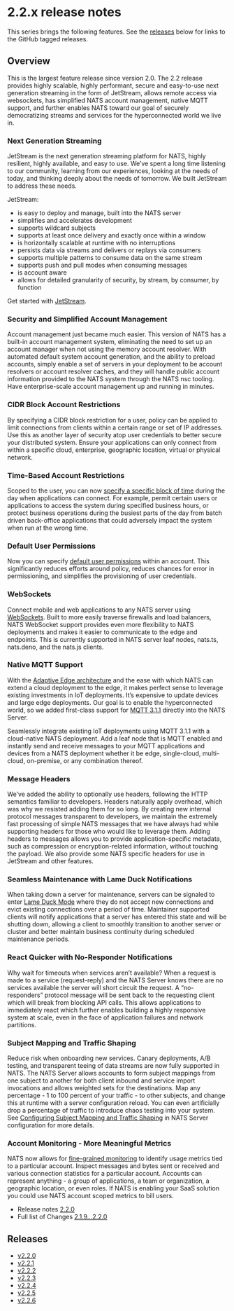 # 2.2.x release notes

This series brings the following features. See the [releases](#releases) below for links to the GitHub tagged releases.

## Overview

This is the largest feature release since version 2.0. The 2.2 release provides highly scalable, highly performant, secure and easy-to-use next generation streaming in the form of JetStream, allows remote access via websockets, has simplified NATS account management, native MQTT support, and further enables NATS toward our goal of securely democratizing streams and services for the hyperconnected world we live in.

### Next Generation Streaming

JetStream is the next generation streaming platform for NATS, highly resilient, highly available, and easy to use. We’ve spent a long time listening to our community, learning from our experiences, looking at the needs of today, and thinking deeply about the needs of tomorrow. We built JetStream to address these needs.

JetStream:

* is easy to deploy and manage, built into the NATS server
* simplifies and accelerates development
* supports wildcard subjects
* supports at least once delivery and exactly once within a window
* is horizontally scalable at runtime with no interruptions
* persists data via streams and delivers or replays via consumers
* supports multiple patterns to consume data on the same stream
* supports push and pull modes when consuming messages
* is account aware
* allows for detailed granularity of security, by stream, by consumer, by function

Get started with [JetStream](https://github.com/jnmoyne/nats.docs/tree/7a4b8659c99476fadc855d3569dfcd973e15a4a9/jetstream/jetstream.md).

### Security and Simplified Account Management

Account management just became much easier. This version of NATS has a built-in account management system, eliminating the need to set up an account manager when not using the memory account resolver. With automated default system account generation, and the ability to preload accounts, simply enable a set of servers in your deployment to be account resolvers or account resolver caches, and they will handle public account information provided to the NATS system through the NATS nsc tooling. Have enterprise-scale account management up and running in minutes.

### CIDR Block Account Restrictions

By specifying a CIDR block restriction for a user, policy can be applied to limit connections from clients within a certain range or set of IP addresses. Use this as another layer of security atop user credentials to better secure your distributed system. Ensure your applications can only connect from within a specific cloud, enterprise, geographic location, virtual or physical network.

### Time-Based Account Restrictions

Scoped to the user, you can now [specify a specific block of time](nats-tools/nsc/basics.md#user-authorization) during the day when applications can connect. For example, permit certain users or applications to access the system during specified business hours, or protect business operations during the busiest parts of the day from batch driven back-office applications that could adversely impact the system when run at the wrong time.

### Default User Permissions

Now you can specify [default user permissions](nats-server/configuration/securing_nats/authorization.md#examples) within an account. This significantly reduces efforts around policy, reduces chances for error in permissioning, and simplifies the provisioning of user credentials.

### WebSockets

Connect mobile and web applications to any NATS server using [WebSockets](nats-server/configuration/websocket/). Built to more easily traverse firewalls and load balancers, NATS WebSocket support provides even more flexibility to NATS deployments and makes it easier to communicate to the edge and endpoints. This is currently supported in NATS server leaf nodes, nats.ts, nats.deno, and the nats.js clients.

### Native MQTT Support

With the [Adaptive Edge architecture](https://nats.io/blog/synadia-adaptive-edge/) and the ease with which NATS can extend a cloud deployment to the edge, it makes perfect sense to leverage existing investments in IoT deployments. It’s expensive to update devices and large edge deployments. Our goal is to enable the hyperconnected world, so we added first-class support for [MQTT 3.1.1](nats-server/configuration/mqtt/) directly into the NATS Server.

Seamlessly integrate existing IoT deployments using MQTT 3.1.1 with a cloud-native NATS deployment. Add a leaf node that is MQTT enabled and instantly send and receive messages to your MQTT applications and devices from a NATS deployment whether it be edge, single-cloud, multi-cloud, on-premise, or any combination thereof.

### Message Headers

We’ve added the ability to optionally use headers, following the HTTP semantics familiar to developers. Headers naturally apply overhead, which was why we resisted adding them for so long. By creating new internal protocol messages transparent to developers, we maintain the extremely fast processing of simple NATS messages that we have always had while supporting headers for those who would like to leverage them. Adding headers to messages allows you to provide application-specific metadata, such as compression or encryption-related information, without touching the payload. We also provide some NATS specific headers for use in JetStream and other features.

### Seamless Maintenance with Lame Duck Notifications

When taking down a server for maintenance, servers can be signaled to enter [Lame Duck Mode](nats-server/nats_admin/lame_duck_mode.md) where they do not accept new connections and evict existing connections over a period of time. Maintainer supported clients will notify applications that a server has entered this state and will be shutting down, allowing a client to smoothly transition to another server or cluster and better maintain business continuity during scheduled maintenance periods.

### React Quicker with No-Responder Notifications

Why wait for timeouts when services aren’t available? When a request is made to a service (request-reply) and the NATS Server knows there are no services available the server will short circuit the request. A “no-responders” protocol message will be sent back to the requesting client which will break from blocking API calls. This allows applications to immediately react which further enables building a highly responsive system at scale, even in the face of application failures and network partitions.

### Subject Mapping and Traffic Shaping

Reduce risk when onboarding new services. Canary deployments, A/B testing, and transparent teeing of data streams are now fully supported in NATS. The NATS Server allows accounts to form subject mappings from one subject to another for both client inbound and service import invocations and allows weighted sets for the destinations. Map any percentage - 1 to 100 percent of your traffic - to other subjects, and change this at runtime with a server configuration reload. You can even artificially drop a percentage of traffic to introduce chaos testing into your system. See [Configuring Subject Mapping and Traffic Shaping](nats-server/configuration/configuring_subject_mapping.md) in NATS Server configuration for more details.

### Account Monitoring - More Meaningful Metrics

NATS now allows for [fine-grained monitoring](nats-server/configuration/monitoring.md#account-information) to identify usage metrics tied to a particular account. Inspect messages and bytes sent or received and various connection statistics for a particular account. Accounts can represent anything - a group of applications, a team or organization, a geographic location, or even roles. If NATS is enabling your SaaS solution you could use NATS account scoped metrics to bill users.


* Release notes [2.2.0](https://github.com/nats-io/nats-server/releases/tag/v2.2.0)
* Full list of Changes [2.1.9...2.2.0](https://github.com/nats-io/nats-server/compare/v2.1.9...v2.2.0)

## Releases

- [v2.2.0](https://github.com/nats-io/nats-server/releases/tag/v2.2.0)
- [v2.2.1](https://github.com/nats-io/nats-server/releases/tag/v2.2.1)
- [v2.2.2](https://github.com/nats-io/nats-server/releases/tag/v2.2.2)
- [v2.2.3](https://github.com/nats-io/nats-server/releases/tag/v2.2.3)
- [v2.2.4](https://github.com/nats-io/nats-server/releases/tag/v2.2.4)
- [v2.2.5](https://github.com/nats-io/nats-server/releases/tag/v2.2.5)
- [v2.2.6](https://github.com/nats-io/nats-server/releases/tag/v2.2.6)
